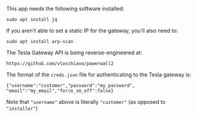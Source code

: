 This app needs the following software installed:
```
sudo apt install jq
```

If you aren't able to set a static IP for the gateway,
you'll also need to:
```
sudo apt install arp-scan
```

The Tesla Gateway API is being reverse-engineered at:
```
https://github.com/vloschiavo/powerwall2
```

The format of the `creds.json` file for authenticating to the Tesla gateway is:

```
{"username":"customer","password":"my_password", "email":"my_email","force_sm_off":false}
```

Note that `"username"` above is literally `"customer"` (as opposed to `"installer"`)

